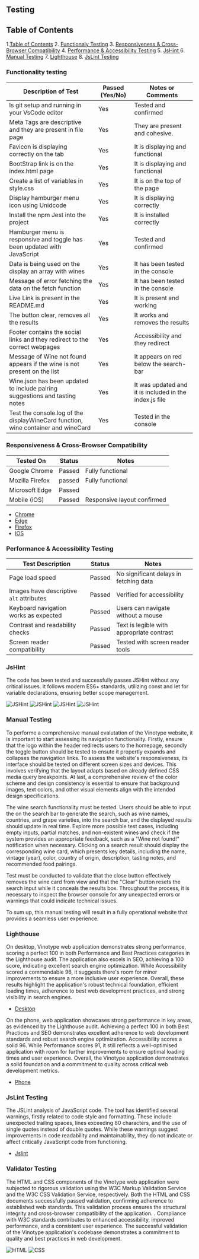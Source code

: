 
## Testing


## Table of Contents

1.[Table of Contents](#table-of-contents)
2. [Functionaly Testing](#functionality-testing)
3. [Responsiveness & Cross-Browser Compatibility](#responsiveness--cross-browser-compatibility)
4. [Performance & Accessibility Testing](#performance--accessibility-testing)
5. [JsHint ](#jshint)
6. [Manual Testing](#manual-testing)
7. [Lighthouse](#lighthouse)
8. [JsLint Testing](#jslint-testing)


### Functionality testing

| **Description of Test**                                           | **Passed (Yes/No)** | **Notes or Comments**                         |
|-------------------------------------------------------------------|---------------------|-----------------------------------------------|
| Is git setup and running in your VsCode editor | Yes | Tested and confirmed|
| Meta Tags are descriptive and they are present in file page | Yes                 | They are present and cohesive.                |
| Favicon is displaying correctly on the tab| Yes                | It is displaying and functional
| BootStrap link is on the index.html page| Yes                | It is displaying and functional
| Create a list of variables in style.css | Yes                | It is on the top of the page|
| Display hamburger menu icon using Unidcode| Yes              | It is displaying correctly|
| Install the npm Jest into the project| Yes                   | It is installed correctly|
| Hamburger menu is responsive and toggle has been updated with JavaScript| Yes | Tested and confirmed|
| Data is being used on the display an array with wines| Yes| It has been tested in the console|
| Message of error fetching the data on the fetch function| Yes| It has been tested in the console|
| Live Link is present in the README.md | Yes                  | It is present and working|
| The button clear, removes all the results| Yes | It works and removes the results|
| Footer contains the social links and they redirect to the correct webpages| Yes| Accessibility and they redirect|
| Message of Wine not found appears if the wine is not present on the list | Yes | It appears on red below the search-bar|
| Wine.json has been updated to include pairing suggestions and tasting notes| Yes | It was updated and it is included in the index.js file|
|Test the console.log of the displayWineCard function, wine container and wineCard| Yes | Tested in the console|


###  **Responsiveness & Cross-Browser Compatibility**

| **Tested On** | **Status** | **Notes** |
|--------------|-----------|----------|
| Google Chrome | Passed | Fully functional |
| Mozilla Firefox | passed | Fully functional |
| Microsoft Edge | Passed |  |
| Mobile (iOS) | Passed | Responsive layout confirmed |

- [Chrome](documentation/browser-testing/chrome.png)
- [Edge](documentation/browser-testing/chrome.png)
- [Firefox](documentation/browser-testing/firefox.png)
- [IOS](documentation/browser-testing/ios.PNG)



### **Performance & Accessibility Testing**

| **Test Description** | **Status** | **Notes** |
|----------------------|-----------|----------|
| Page load speed | Passed | No significant delays in fetching data |
| Images have descriptive `alt` attributes | Passed | Verified for accessibility |
| Keyboard navigation works as expected | Passed | Users can navigate without a mouse |
| Contrast and readability checks | Passed | Text is legible with appropriate contrast |
| Screen reader compatibility | Passed | Tested with screen reader tools |



### JsHint 

The code has been tested and successfully passes JSHint without any critical issues. It follows modern ES6+ standards, utilizing const and let for variable declarations, ensuring better scope management.

![JSHint](documentation/browser-testing/testing.png)
![JSHint](documentation/browser-testing/testing-2.png)
![JSHint](documentation/browser-testing/testing-3.png)
![JSHint](documentation/browser-testing/testing-4.png)

### Manual Testing

To performe a comprehensive manual evalutation of the Vinotype website, it is important to start assessing its navigation functionality. Firstly, ensure that the logo within the header redirects users to the homepage, secondly the toggle button should be tested to ensute it propertly expands and collapses the navigation links. To assess the website's responsiveness, its interface should be tested on different screen sizes and devices. This involves verifying that the layout adapts based on already defined CSS media query breakpoints. At last, a comprehensive review of the color scheme and design consistency is essential to ensure that background images, text colors, and other visual elements align with the intended design specifications.

The wine search functionality must be tested. Users should be able to input the on the search bar to generate the search, such as wine names, countries, and grape varieties, into the search bar, and the displayed results should update in real time. Explore more possible test cases, including empty inputs, partial matches, and non-existent wines and check if the system provides an appropriate feedback, such as a "Wine not found!" notification when necessary. Clicking on a search result should display the corresponding wine card, which presents key details, including the name, vintage (year), color, country of origin, description, tasting notes, and recommended food pairings.

Test must be conducted to validate that the close button effectively removes the wine card from view and that the "Clear" button resets the search input while it conceals the results box. Throughout the process, it is necessary to inspect the browser console for any unexpected errors or warnings that could indicate technical issues.

To sum up, this manual testing will result in a fully operational website that provides a seamless user experience.


### Lighthouse

On desktop, Vinotype web application demonstrates strong performance, scoring a perfect 100 in both Performance and Best Practices categories in the Lighthouse audit. The application also excels in SEO, achieving a 100 score, indicating excellent search engine optimization. While Accessibility scored a commendable 96, it suggests there's room for minor improvements to ensure a more inclusive user experience. Overall, these results highlight the application's robust technical foundation, efficient loading times, adherence to best web development practices, and strong visibility in search engines.

- [Desktop](documentation/lIghthouse/lighthouse-desktop.png)

On the phone,  web application showcases strong performance in key areas, as evidenced by the Lighthouse audit. Achieving a perfect 100 in both Best Practices and SEO demonstrates excellent adherence to web development standards and robust search engine optimization.  Accessibility scores a solid 96. While Performance scores 91, it still reflects a well-optimised application with room for further improvements to ensure optimal loading times and user experience. Overall, the Vinotype application demonstrates a solid foundation and a commitment to quality across critical web development metrics.

- [Phone](documentation/lighthouse/lighthouse-phone.png)


### JsLint Testing

The JSLint analysis of JavaScript code. The tool has identified several warnings, firstly related to code style and formatting. These include unexpected trailing spaces, lines exceeding 80 characters, and the use of single quotes instead of double quotes. While these warnings suggest improvements in code readability and maintainability, they do not indicate or affect critically  JavaScript code from functioning.

- [Jslint](documentation/JSlint.png)


### Validator Testing 

The HTML and CSS components of the Vinotype web application were subjected to rigorous validation using the W3C Markup Validation Service and the W3C CSS Validation Service, respectively. Both the HTML and CSS documents successfully passed validation, confirming adherence to established web standards. This validation process ensures the structural integrity and cross-browser compatibility of the application. . Compliance with W3C standards contributes to enhanced accessibility, improved performance, and a consistent user experience. The successful validation of the Vinotype application's codebase demonstrates a commitment to quality and best practices in web development.


![HTML](documentation/validator.w3.org_nu_%20(6).png)
![CSS](documentation/jigsaw.w3.org_css-validator_validator%20(3).png)
